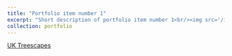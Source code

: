 ```yaml
---
title: "Portfolio item number 1"
excerpt: "Short description of portfolio item number 1<br/><img src='/images/500x300.png'>"
collection: portfolio
---
```


<a href= "https://www.uktreescapes.org/" > UK Treescapes </a>
